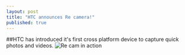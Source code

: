```yaml
---
layout: post
title: "HTC announces Re camera!"
published: true
---
```


##HTC has introduced it's first cross platform device to capture quick photos and videos.
![Re cam in action](https://lh4.googleusercontent.com/-tMCQzqaq8T8/VDY1UxwpbbI/AAAAAAAAAC4/UkEUEG5Xx3Y/w840-h608-no/re_camera1.jpeg)